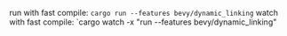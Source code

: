 run with fast compile: `cargo run --features bevy/dynamic_linking`
watch with fast compile: `cargo watch -x "run --features bevy/dynamic_linking"
